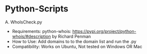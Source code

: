 # Python-Scripts

A. WhoIsCheck.py
   - Requirements: python-whois: https://pypi.org/project/python-whois/#description by Richard Penman         
   - How to Use: Add domains to to the domain list and run the .py
   - Compatibility: Works on Ubuntu, Not tested on Windows OR Mac 
